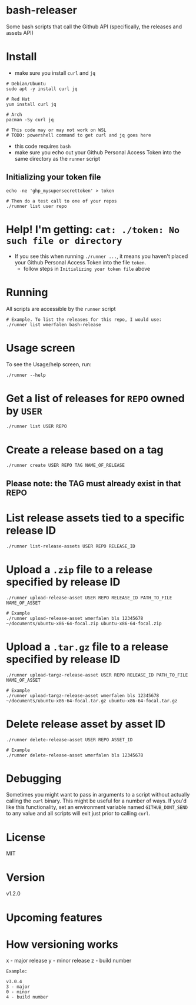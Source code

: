 # bash-releaser
Some bash scripts that call the Github API (specifically, the releases and assets API)

# Install
- make sure you install `curl` and `jq`
```
# Debian/Ubuntu
sudo apt -y install curl jq

# Red Hat
yum install curl jq

# Arch
pacman -Sy curl jq

# This code may or may not work on WSL
# TODO: powershell command to get curl and jq goes here 
```

- this code requires `bash`
- make sure you echo out your Github Personal Access Token into the same directory as the `runner` script

## Initializing your token file
```
echo -ne 'ghp_mysupersecrettoken' > token

# Then do a test call to one of your repos
./runner list user repo

```

# Help! I'm getting: `cat: ./token: No such file or directory`
- If you see this when running `./runner ...`, it means you haven't placed your Github Personal Access Token into the file `token`. 
	- follow steps in `Initializing your token file` above

# Running
All scripts are accessible by the `runner` script
```
# Example. To list the releases for this repo, I would use:
./runner list wmerfalen bash-release
```

# Usage screen
To see the Usage/help screen, run:
```
./runner --help
```

# Get a list of releases for `REPO` owned by `USER`
```
./runner list USER REPO       
```


# Create a release based on a tag
```
./runner create USER REPO TAG NAME_OF_RELEASE
```
## Please note: the TAG must already exist in that REPO

# List release assets tied to a specific release ID
```
./runner list-release-assets USER REPO RELEASE_ID
```

# Upload a `.zip` file to a release specified by release ID
```
./runner upload-release-asset USER REPO RELEASE_ID PATH_TO_FILE NAME_OF_ASSET

# Example
./runner upload-release-asset wmerfalen bls 12345678 ~/documents/ubuntu-x86-64-focal.zip ubuntu-x86-64-focal.zip
```

# Upload a `.tar.gz` file to a release specified by release ID
```
./runner upload-targz-release-asset USER REPO RELEASE_ID PATH_TO_FILE NAME_OF_ASSET

# Example
./runner upload-targz-release-asset wmerfalen bls 12345678 ~/documents/ubuntu-x86-64-focal.tar.gz ubuntu-x86-64-focal.tar.gz
```

# Delete release asset by asset ID
```
./runner delete-release-asset USER REPO ASSET_ID

# Example
./runner delete-release-asset wmerfalen bls 12345678
```

# Debugging
Sometimes you might want to pass in arguments to a script without actually calling the `curl` binary. This might be useful for a number of ways. If you'd like this functionality, set an environment variable named `GITHUB_DONT_SEND` to any value and all scripts will exit just prior to calling `curl`.

# License
MIT

# Version
v1.2.0

# Upcoming features


# How versioning works
x - major release
y - minor release
z - build number
```
Example:

v3.0.4 
3 - major
0 - minor
4 - build number
```
